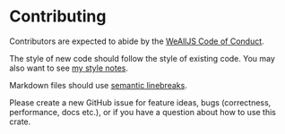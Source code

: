 # Contributing

Contributors are expected to abide
by the [WeAllJS Code of Conduct](https://wealljs.org/code-of-conduct).

The style of new code should follow the style of existing code.
You may also want to see
[my style notes](https://gist.github.com/typesanitizer/68cf836ab99429187c3587729ea3224f).

Markdown files should use [semantic linebreaks](https://sembr.org/).

Please create a new GitHub issue for feature ideas,
bugs (correctness, performance, docs etc.),
or if you have a question about how to use this crate.
